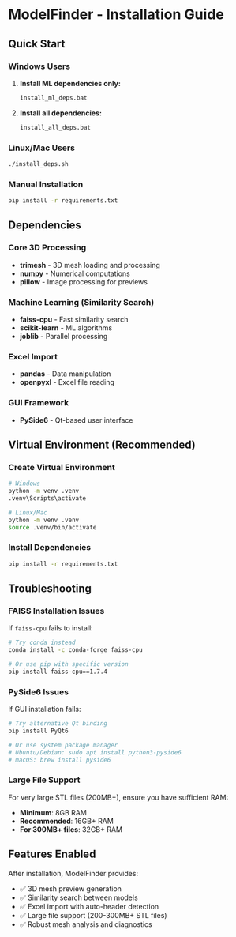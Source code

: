 # ModelFinder - Installation Guide

## Quick Start

### Windows Users
1. **Install ML dependencies only:**
   ```cmd
   install_ml_deps.bat
   ```

2. **Install all dependencies:**
   ```cmd
   install_all_deps.bat
   ```

### Linux/Mac Users
```bash
./install_deps.sh
```

### Manual Installation
```bash
pip install -r requirements.txt
```

## Dependencies

### Core 3D Processing
- **trimesh** - 3D mesh loading and processing
- **numpy** - Numerical computations
- **pillow** - Image processing for previews

### Machine Learning (Similarity Search)
- **faiss-cpu** - Fast similarity search
- **scikit-learn** - ML algorithms
- **joblib** - Parallel processing

### Excel Import
- **pandas** - Data manipulation
- **openpyxl** - Excel file reading

### GUI Framework
- **PySide6** - Qt-based user interface

## Virtual Environment (Recommended)

### Create Virtual Environment
```bash
# Windows
python -m venv .venv
.venv\Scripts\activate

# Linux/Mac
python -m venv .venv
source .venv/bin/activate
```

### Install Dependencies
```bash
pip install -r requirements.txt
```

## Troubleshooting

### FAISS Installation Issues
If `faiss-cpu` fails to install:
```bash
# Try conda instead
conda install -c conda-forge faiss-cpu

# Or use pip with specific version
pip install faiss-cpu==1.7.4
```

### PySide6 Issues
If GUI installation fails:
```bash
# Try alternative Qt binding
pip install PyQt6

# Or use system package manager
# Ubuntu/Debian: sudo apt install python3-pyside6
# macOS: brew install pyside6
```

### Large File Support
For very large STL files (200MB+), ensure you have sufficient RAM:
- **Minimum**: 8GB RAM
- **Recommended**: 16GB+ RAM
- **For 300MB+ files**: 32GB+ RAM

## Features Enabled

After installation, ModelFinder provides:
- ✅ 3D mesh preview generation
- ✅ Similarity search between models
- ✅ Excel import with auto-header detection
- ✅ Large file support (200-300MB+ STL files)
- ✅ Robust mesh analysis and diagnostics
